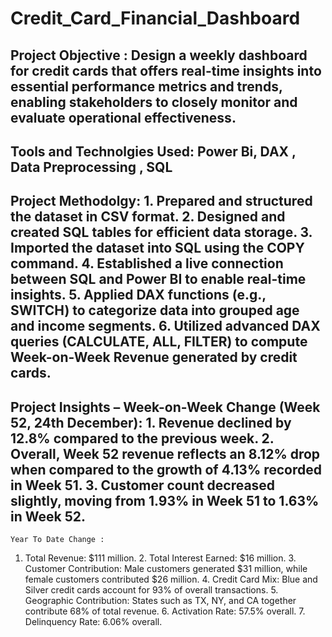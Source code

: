 # Credit_Card_Financial_Dashboard

Project Objective :
Design a weekly dashboard for credit cards that offers real-time insights into essential performance metrics and trends, enabling stakeholders to closely monitor and evaluate operational effectiveness.
--------------------------------------------------------------------------------------------------------------------------------------------------------------------------------------
Tools and Technolgies Used:
Power Bi, DAX , Data Preprocessing , SQL
--------------------------------------------------------------------------------------------------------------------------------------------------------------------------------------
Project Methodolgy:
	1.	Prepared and structured the dataset in CSV format.
	2.	Designed and created SQL tables for efficient data storage.
	3.	Imported the dataset into SQL using the COPY command.
	4.	Established a live connection between SQL and Power BI to enable real-time insights.
	5.	Applied DAX functions (e.g., SWITCH) to categorize data into grouped age and income segments.
	6.	Utilized advanced DAX queries (CALCULATE, ALL, FILTER) to compute Week-on-Week Revenue generated by credit cards.
--------------------------------------------------------------------------------------------------------------------------------------------------------------------------------------
Project Insights – Week-on-Week Change (Week 52, 24th December):
	1.	Revenue declined by 12.8% compared to the previous week.
	2.	Overall, Week 52 revenue reflects an 8.12% drop when compared to the growth of 4.13% recorded in Week 51.
	3.	Customer count decreased slightly, moving from 1.93% in Week 51 to 1.63% in Week 52.
--------------------------------------------------------------------------------------------------------------------------------------------------------------------------------------
	Year To Date Change :
  1.	Total Revenue: $111 million.
	2.	Total Interest Earned: $16 million.
	3.	Customer Contribution: Male customers generated $31 million, while female customers contributed $26 million.
	4.	Credit Card Mix: Blue and Silver credit cards account for 93% of overall transactions.
	5.	Geographic Contribution: States such as TX, NY, and CA together contribute 68% of total revenue.
	6.	Activation Rate: 57.5% overall.
	7.	Delinquency Rate: 6.06% overall.

